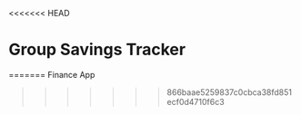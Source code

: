 <<<<<<< HEAD
# Group Savings Tracker
=======
Finance App
>>>>>>> 866baae5259837c0cbca38fd851ecf0d4710f6c3
